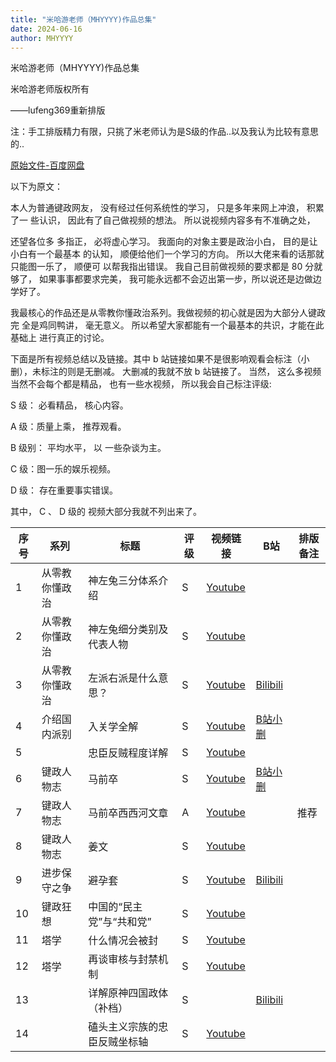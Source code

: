 ```yaml
---
title: "米哈游老师（MHYYYY)作品总集"
date: 2024-06-16
author: MHYYYY
---
```


米哈游老师（MHYYYY)作品总集

米哈游老师版权所有

——lufeng369重新排版

注：手工排版精力有限，只挑了米老师认为是S级的作品..以及我认为比较有意思的..

[原始文件-百度网盘](https://pan.baidu.com/s/1dYkG-Tzt4xMSdRQM9jMt9g?pwd=1528)

以下为原文：

本人为普通键政网友， 没有经过任何系统性的学习， 只是多年来网上冲浪， 积累了一 些认识， 因此有了自己做视频的想法。 所以说视频内容多有不准确之处，

还望各位多 多指正， 必将虚心学习。 我面向的对象主要是政治小白， 目的是让小白有一个最基本 的认知， 顺便给他们一个学习的方向。 所以大佬来看的话那就只能图一乐了，
顺便可 以帮我指出错误。 我自己目前做视频的要求都是 80 分就够了， 如果事事都要求完美， 我可能永远都不会迈出第一步，所以说还是边做边学好了。

我最核心的作品还是从零教你懂政治系列。我做视频的初心就是因为大部分人键政完 全是鸡同鸭讲， 毫无意义。 所以希望大家都能有一个最基本的共识，才能在此基础上 进行真正的讨论。

下面是所有视频总结以及链接。其中 b 站链接如果不是很影响观看会标注（小删），未标注的则是无删减。 大删减的我就不放 b 站链接了。 当然， 这么多视频当然不会每个都是精品， 也有一些水视频，
所以我会自己标注评级:

S 级： 必看精品， 核心内容。

A 级：质量上乘， 推荐观看。

B 级别： 平均水平， 以 一些杂谈为主。

C 级：图一乐的娱乐视频。

D 级： 存在重要事实错误。

其中， C 、 D 级的 视频大部分我就不列出来了。

| 序号  | 系列  | 标题  | 评级  | 视频链接 | B站  | 排版备注 |
| --- | --- | --- | --- | --- | --- | --- |
| 1   | 从零教你懂政治 | 神左兔三分体系介绍 | S   | [Youtube](https://youtu.be/-C8RjgPCM4w) |     |     |
| 2   | 从零教你懂政治 | 神左兔细分类别及代表人物 | S   | [Youtube](https://youtu.be/DErm2KxZ9dk?si=FsrS4l05xER08UNm) |     |     |
| 3   | 从零教你懂政治 | 左派右派是什么意思？ | S   | [Youtube](https://www.youtube.com/watch?v=TMm1Qygu7Ds&t=1s) | [Bilibili](https://www.bilibili.com/video/BV1Fj411y771) |     |
| 4   | 介绍国内派别 | 入关学全解 | S   | [Youtube](https://www.youtube.com/watch?v=mxPimpDiNEc) | [B站小删](https://www.bilibili.com/video/BV1sh4y1z7uv) |     |
| 5   |     | 忠臣反贼程度详解 | S   | [Youtube](https://www.youtube.com/watch?v=VKwwv5hyxkI) |     |     |
| 6   | 键政人物志 | 马前卒 | S   | [Youtube](https://www.youtube.com/watch?v=a2BPJxeTcPg&t=64s) | [B站小删](https://www.bilibili.com/video/BV14W4y1F7p7) |     |
| 7   | 键政人物志 | 马前卒西西河文章 | A   | [Youtube](https://www.youtube.com/watch?v=44pOiR6AkDI) |     | 推荐  |
| 8   | 键政人物志 | 姜文  | S   | [Youtube](https://youtu.be/7Z7CNQY4XEQ) |     |     |
| 9   | 进步保守之争 | 避孕套 | S   | [Youtube](https://www.youtube.com/watch?v=i4KxuS3oXXM&t=1277s) | [Bilibili](https://www.bilibili.com/video/BV1Ki421i7m3) |     |
| 10  | 键政狂想 | 中国的“民主党”与“共和党” | S   | [Youtube](https://www.youtube.com/watch?v=_drjQahoZPc&t=1008s) |     |     |
| 11  | 塔学  | 什么情况会被封 | S   | [Youtube](https://www.<br/>youtube.<br/>com/watch？v=x_6HgWxWYl0&t=1025s) |     |     |
| 12  | 塔学  | 再谈审核与封禁机制 | S   | [Youtube](https://www.youtube.com/watch?v=3o2XknLF2pM&t=460s) |     |     |
| 13  |     | 详解原神四国政体（补档） | S   |     | [Bilibili](https://www.bilibili.com/video/BV1e8411U71e) |     |
| 14  |     | 磕头主义宗族的忠臣反贼坐标轴 | S   | [Youtube](https://www.youtube.com/watch?v=Qxw3PjtJQSg&t=35s) |     |     |

